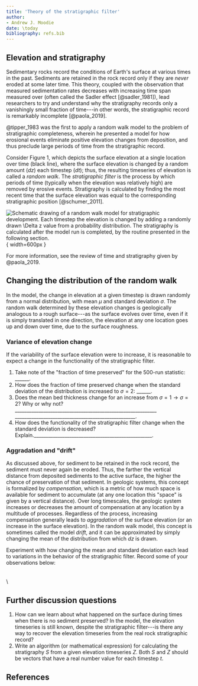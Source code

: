 ```yaml
---
title: 'Theory of the stratigraphic filter'
author:
- Andrew J. Moodie
date: \today
bibliography: refs.bib
---
```


## Elevation and stratigraphy

Sedimentary rocks record the conditions of Earth's surface at various times in the past.
Sediments are retained in the rock record only if they are *never* eroded at some later time.
This theory, coupled with the observation that measured sedimentation rates decreases with increasing time span measured over (often called the Sadler effect [@sadler_1981]), lead researchers to try and understand why the stratigraphy records only a vanishingly small fraction of time---in other words, the stratigraphic record is remarkably incomplete [@paola_2019].
<!-- This fact leads to the concept of *accommodation*, which is a measure of how space is available for sediment accumulation and preservation.
Accommodation is generally largest in river and delta systems, where deposition is driven by the process of migrating bedforms.
 -->
@tipper_1983 was the first to apply a random walk model to the problem of stratigraphic completeness, wherein he presented a model for how erosional events eliminate positive elevation changes from deposition, and thus preclude large periods of time from the stratigraphic record.

<!-- posited that because erosional events remove periods of time from the rock record, the averaged sedimentation rates will appear slower.  -->
Consider Figure 1, which depicts the surface elevation at a single location over time (black line), where the surface elevation  is changed by a random amount ($dz$) each timestep ($dt$); thus, the resulting  timeseries of elevation is called a *random walk*. 
The *stratigraphic filter* is the process by which periods of time (typically when the elevation was relatively high) are removed by erosive events.
Stratigraphy is calculated by finding the most recent time that the surface elevation was equal to the corresponding stratigraphic position [@schumer_2011].

![Schematic drawing of a random walk model for stratigraphic development. Each timestep the elevation is changed by adding a randomly drawn $\Delta z$ value from a probability distribution. The stratigraphy is calculated after the model run is completed, by the routine presented in the following section.](figures/schematic.png){ width=600px }

For more information, see the review of time and stratigraphy given by @paola_2019.

## Changing the distribution of the random walk
In the model, the change in elevation at a given timestep is drawn randomly from a normal distribution, with mean $\mu$ and standard deviation $\sigma$.
The random walk determined by these elevation changes is geologically analogous to a rough surface---as the surface evolves over time, even if it is simply translated in one direction, the elevation at any one location goes up and down over time, due to the surface roughness.

### Variance of elevation change
If the variability of the surface elevation were to increase, it is reasonable to expect a change in the functionality of the stratigraphic filter. 

1. Take note of the "fraction of time preserved" for the 500-run statistic: ______. 
1. How does the fraction of time preserved change when the standard deviation of the distribution is increased to $\sigma=2$: ______.
1. Does the mean bed thickness change for an increase from $\sigma=1\rightarrow\sigma=2$? Why or why not? ____________________________________________________________
___________________________________________________.
1. How does the functionality of the stratigraphic filter change when the standard deviation is decreased? Explain.__________________________________________________.


### Aggradation and "drift"
As discussed above, for sediment to be retained in the rock record, the sediment must never again be eroded.
Thus, the farther the vertical distance from deposited sediments to the active surface, the higher the chance of preservation of that sediment. 
In geologic systems, this concept is formalized by *compensation*, which is a metric of how much space is available for sediment to accumulate (at any one location this "space" is given by a vertical distance).
Over long timescales, the geologic system increases or decreases the amount of compensation at any location by a multitude of processes.
Regardless of the process, increasing compensation generally leads to *aggradation* of the surface elevation (or an increase in the surface elevation).
In the random walk model, this concept is sometimes called the model *drift*, and it can be approximated by simply changing the mean of the distribution from which $dz$ is drawn.

Experiment with how changing the mean and standard deviation each lead to variations in the behavior of the stratigraphic filter.
Record some of your observations below:
\
\
\
\


## Further discussion questions

1. How can we learn about what happened on the surface during times when there is no sediment preserved? In the model, the elevation timeseries is still known, despite the stratigraphic filter---is there any way to recover the elevation timeseries from the real rock stratigraphic record?
1. Write an algorithm (or mathematical expression) for calculating the stratigraphy $S$ from a given elevation timeseries $Z$. Both $S$ and $Z$ should be vectors that have a real number value for each timestep $t$. 

## References
